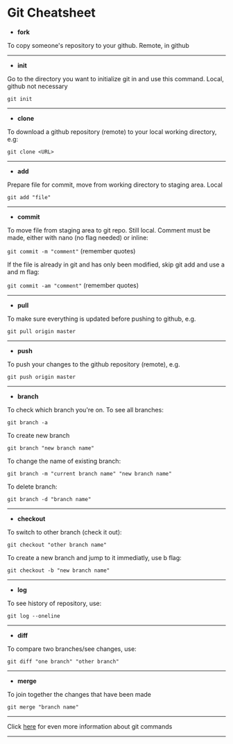 # Git Cheatsheet


+ **fork**

To copy someone's repository to your github. Remote, in github

---
+ **init**

Go to the directory you want to initialize git in and use this command. Local, github not necessary

`git init`

---
+ **clone**

To download a github repository (remote) to your local working directory, e.g:

`git clone <URL>`

---
+ **add**

Prepare file for commit, move from working directory to staging area. Local

`git add "file"`

---
+ **commit**

To move file from staging area to git repo. Still local. Comment must be made, either with nano (no flag needed) or inline:

`git commit -m "comment"` (remember quotes)

If the file is already in git and has only been modified, skip git add and use a and m flag:

`git commit -am "comment"` (remember quotes)

---
+ **pull**

To make sure everything is updated before pushing to github, e.g.

`git pull origin master`

---
+ **push**

To push your changes to the github repository (remote), e.g.

`git push origin master`

---
+ **branch**

To check which branch you're on. To see all branches:

`git branch -a`

To create new branch

`git branch "new branch name"`

To change the name of existing branch:

`git branch -m "current branch name" "new branch name"`

To delete branch:

`git branch -d "branch name"`

---
+ **checkout**

To switch to other branch (check it out):

`git checkout "other branch name"`

To create a new branch and jump to it immediatly, use b flag:

`git checkout -b "new branch name"`

---
+ **log**

To see history of repository, use:

`git log --oneline`

---
+ **diff**

To compare two branches/see changes, use:

`git diff "one branch" "other branch"`

---
+ **merge**

To join together the changes that have been made

`git merge "branch name"`

---


Click [here](https://git-scm.com/docs) for even more information about git commands

---


